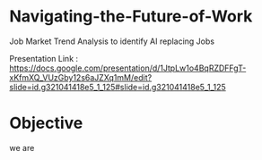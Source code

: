 # Navigating-the-Future-of-Work
Job Market Trend Analysis to identify AI replacing Jobs



Presentation Link : https://docs.google.com/presentation/d/1JtpLw1o4BqRZDFFgT-xKfmXQ_VUzGby12s6aJZXq1mM/edit?slide=id.g321041418e5_1_125#slide=id.g321041418e5_1_125
<h1>Objective</h1>
we are 
